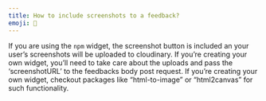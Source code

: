 ```yaml
---
title: How to include screenshots to a feedback?
emoji: 📸
---
```


If you are using the `npm` widget, the screenshot button is included an your user’s screenshots will be uploaded to cloudinary. If you’re creating your own widget, you’ll need to take care about the uploads and pass the ‘screenshotURL’ to the feedbacks body post request. If you’re creating your own widget, checkout packages like “html-to-image” or “html2canvas” for such functionality.
